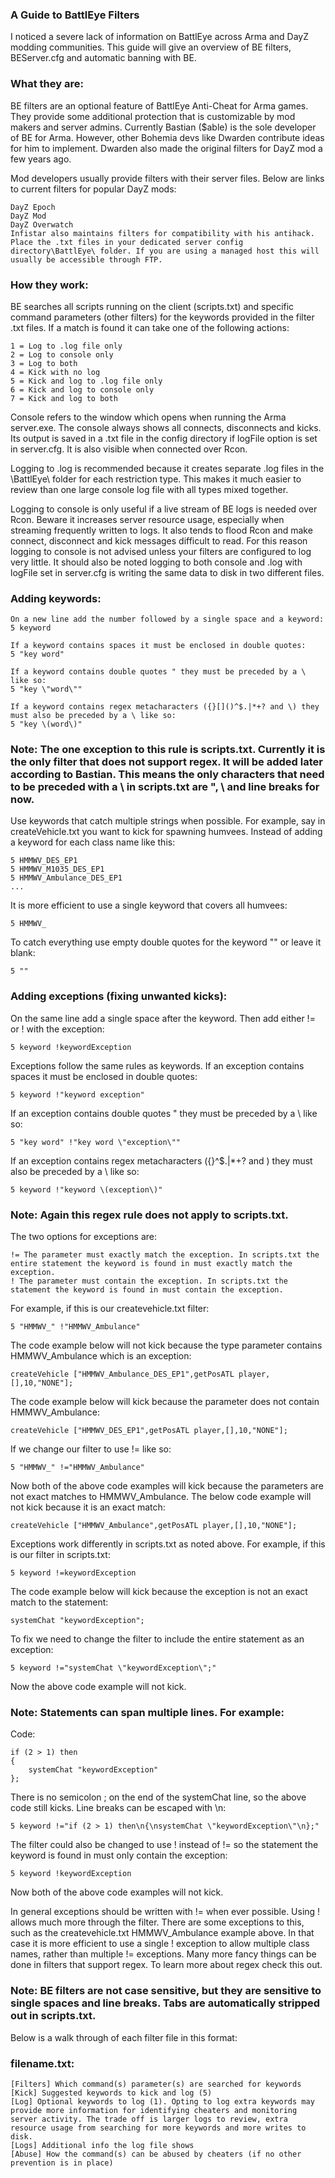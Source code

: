 ### A Guide to BattlEye Filters​
I noticed a severe lack of information on BattlEye across Arma and DayZ modding communities. This guide will give an overview of BE filters, BEServer.cfg and automatic banning with BE.

### What they are:
BE filters are an optional feature of BattlEye Anti-Cheat for Arma games. They provide some additional protection that is customizable by mod makers and server admins. Currently Bastian ($able) is the sole developer of BE for Arma. However, other Bohemia devs like Dwarden contribute ideas for him to implement. Dwarden also made the original filters for DayZ mod a few years ago.

Mod developers usually provide filters with their server files. Below are links to current filters for popular DayZ mods:
```
DayZ Epoch
DayZ Mod
DayZ Overwatch
Infistar also maintains filters for compatibility with his antihack. Place the .txt files in your dedicated server config directory\BattlEye\ folder. If you are using a managed host this will usually be accessible through FTP.
```

### How they work:
BE searches all scripts running on the client (scripts.txt) and specific command parameters (other filters) for the keywords provided in the filter .txt files. If a match is found it can take one of the following actions:

```
1 = Log to .log file only
2 = Log to console only
3 = Log to both
4 = Kick with no log
5 = Kick and log to .log file only
6 = Kick and log to console only
7 = Kick and log to both
```

Console refers to the window which opens when running the Arma server.exe. The console always shows all connects, disconnects and kicks. Its output is saved in a .txt file in the config directory if logFile option is set in server.cfg. It is also visible when connected over Rcon.

Logging to .log is recommended because it creates separate .log files in the \BattlEye\ folder for each restriction type. This makes it much easier to review than one large console log file with all types mixed together.

Logging to console is only useful if a live stream of BE logs is needed over Rcon. Beware it increases server resource usage, especially when streaming frequently written to logs. It also tends to flood Rcon and make connect, disconnect and kick messages difficult to read. For this reason logging to console is not advised unless your filters are configured to log very little. It should also be noted logging to both console and .log with logFile set in server.cfg is writing the same data to disk in two different files.

### Adding keywords:

```
On a new line add the number followed by a single space and a keyword:
5 keyword

If a keyword contains spaces it must be enclosed in double quotes:
5 "key word"

If a keyword contains double quotes " they must be preceded by a \ like so:
5 "key \"word\""

If a keyword contains regex metacharacters ({}[]()^$.|*+? and \) they must also be preceded by a \ like so:
5 "key \(word\)"
```

### Note: The one exception to this rule is scripts.txt. Currently it is the only filter that does not support regex. It will be added later according to Bastian. This means the only characters that need to be preceded with a \ in scripts.txt are ", \ and line breaks for now.

Use keywords that catch multiple strings when possible. For example, say in createVehicle.txt you want to kick for spawning humvees. Instead of adding a keyword for each class name like this:
```
5 HMMWV_DES_EP1
5 HMMWV_M1035_DES_EP1
5 HMMWV_Ambulance_DES_EP1
...
```

It is more efficient to use a single keyword that covers all humvees:
```
5 HMMWV_
```

To catch everything use empty double quotes for the keyword "" or leave it blank:
```
5 ""
```

### Adding exceptions (fixing unwanted kicks):
On the same line add a single space after the keyword. Then add either != or ! with the exception:
```
5 keyword !keywordException
```

Exceptions follow the same rules as keywords. If an exception contains spaces it must be enclosed in double quotes:
```
5 keyword !"keyword exception"
```

If an exception contains double quotes " they must be preceded by a \ like so:
```
5 "key word" !"key word \"exception\""
```

If an exception contains regex metacharacters ({}[]()^$.|*+? and \) they must also be preceded by a \ like so:
```
5 keyword !"keyword \(exception\)"
```
### Note: Again this regex rule does not apply to scripts.txt.


The two options for exceptions are:
```
!= The parameter must exactly match the exception. In scripts.txt the entire statement the keyword is found in must exactly match the exception.
! The parameter must contain the exception. In scripts.txt the statement the keyword is found in must contain the exception.
```

For example, if this is our createvehicle.txt filter:
```
5 "HMMWV_" !"HMMWV_Ambulance"
```

The code example below will not kick because the type parameter contains HMMWV_Ambulance which is an exception:
```
createVehicle ["HMMWV_Ambulance_DES_EP1",getPosATL player,[],10,"NONE"];
```
The code example below will kick because the parameter does not contain HMMWV_Ambulance:
```
createVehicle ["HMMWV_DES_EP1",getPosATL player,[],10,"NONE"];
```

If we change our filter to use != like so:
```
5 "HMMWV_" !="HMMWV_Ambulance"
```

Now both of the above code examples will kick because the parameters are not exact matches to HMMWV_Ambulance. The below code example will not kick because it is an exact match:
```
createVehicle ["HMMWV_Ambulance",getPosATL player,[],10,"NONE"];
```

Exceptions work differently in scripts.txt as noted above. For example, if this is our filter in scripts.txt:
```
5 keyword !=keywordException
```

The code example below will kick because the exception is not an exact match to the statement:
```
systemChat "keywordException";
```

To fix we need to change the filter to include the entire statement as an exception:
```
5 keyword !="systemChat \"keywordException\";"
```

Now the above code example will not kick.

### Note: Statements can span multiple lines. For example:
Code:
```
if (2 > 1) then
{
    systemChat "keywordException"
};
```
There is no semicolon ; on the end of the systemChat line, so the above code still kicks. Line breaks can be escaped with \n:
```
5 keyword !="if (2 > 1) then\n{\nsystemChat \"keywordException\"\n};"
```

The filter could also be changed to use ! instead of != so the statement the keyword is found in must only contain the exception:
```
5 keyword !keywordException
```
Now both of the above code examples will not kick.

In general exceptions should be written with != when ever possible. Using ! allows much more through the filter. There are some exceptions to this, such as the createvehicle.txt HMMWV_Ambulance example above. In that case it is more efficient to use a single ! exception to allow multiple class names, rather than multiple != exceptions. Many more fancy things can be done in filters that support regex. To learn more about regex check this out.

### Note: BE filters are not case sensitive, but they are sensitive to single spaces and line breaks. Tabs are automatically stripped out in scripts.txt.

Below is a walk through of each filter file in this format:
### filename.txt:
```
[Filters] Which command(s) parameter(s) are searched for keywords
[Kick] Suggested keywords to kick and log (5)
[Log] Optional keywords to log (1). Opting to log extra keywords may provide more information for identifying cheaters and monitoring server activity. The trade off is larger logs to review, extra resource usage from searching for more keywords and more writes to disk.
[Logs] Additional info the log file shows
[Abuse] How the command(s) can be abused by cheaters (if no other prevention is in place)
```